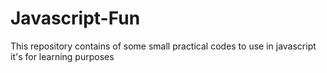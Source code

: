 # Javascript-Fun
This repository contains of some small practical codes to use in javascript it's for learning purposes
